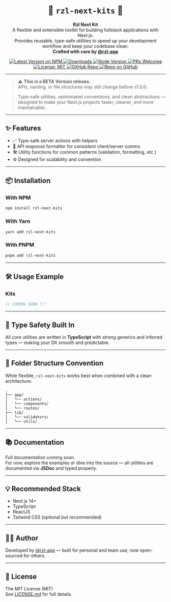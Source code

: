 <div align="center">
  <h1><strong>🧩 <code>rzl-next-kits</code> 🚀</strong></h1>
</div>

<p align="center">
  <strong>Rzl Next Kit</strong><br/>
  A flexible and extensible toolkit for building fullstack applications with Next.js.<br/>
  Provides reusable, type-safe utilities to speed up your development workflow and keep your codebase clean.<br/>
  <strong>Crafted with care by <a href="https://github.com/rzl-app">@rzl-app</a></strong>
</p>

<div align="center">
  <a href="https://npmjs.com/package/rzl-next-kits">
    <img src="https://img.shields.io/npm/v/rzl-next-kits?color=blue&style=flat-rounded" alt="Latest Version on NPM" />
  </a>
  <a href="https://npmjs.com/package/rzl-next-kits">
    <img src="https://img.shields.io/npm/dt/rzl-next-kits?style=flat-rounded" alt="Downloads" />
  </a>
  <a href="https://nodejs.org/en/">
    <img src="https://img.shields.io/badge/node-%3E%3D18.18.0-blue.svg?logo=node.js&style=flat-rounded" alt="Node Version" />
  </a>
  <a href="https://github.com/rzl-app/rzl-next-kits/blob/main/CONTRIBUTING.md">
    <img src="https://img.shields.io/badge/PRs-welcome-brightgreen.svg" alt="PRs Welcome" />
  </a>
  <a href="https://github.com/rzl-app/rzl-next-kits/blob/main/LICENSE.md">
    <img src="https://img.shields.io/badge/license-MIT-blue.svg" alt="License: MIT" />
  </a>
  <a href="https://github.com/rzl-app/rzl-next-kits">
    <img src="https://img.shields.io/badge/GitHub-rzl--app%2Frzl--next--kits-181717?logo=github" alt="GitHub Repo" />
  </a>
  <a href="https://github.com/rzl-app">
    <img src="https://img.shields.io/badge/Repo-on%20GitHub-181717?logo=github&style=flat-rounded" alt="Repo on GitHub" />
  </a>
</div>

---

> ⚠️ **This is a BETA Version release.**  
> APIs, naming, or file structures may still change before v1.0.0.

> Type-safe utilities, opinionated conventions, and clean abstractions — designed to make your Next.js projects faster, cleaner, and more maintainable.

---

## ✨ Features

- ✅ Type-safe server actions with helpers
- 🚀 API response formatter for consistent client/server comms
- 🛠️ Utility functions for common patterns (validation, formatting, etc.)
- ⚙️ Designed for scalability and convention

---

## 📦 Installation

### With NPM

```bash
npm install rzl-next-kits
```

### With Yarn

```bash
yarn add rzl-next-kits
```

### With PNPM

```bash
pnpm add rzl-next-kits
```

---

## 🛠️ Usage Example

### Kits

```ts
// COMING SOON !!!
```

---

## 🧪 Type Safety Built In

All core utilities are written in **TypeScript** with strong generics and inferred types — making your DX smooth and predictable.

---

## 🧱 Folder Structure Convention

While flexible, `rzl-next-kits` works best when combined with a clean architecture:

```
.
├── app/
│   └── actions/
│   └── components/
│   └── routes/
├── lib/
│   └── validators/
│   └── utils/
```

---

## 📚 Documentation

Full documentation coming soon.  
For now, explore the examples or dive into the source — all utilities are documented via **JSDoc** and typed properly.

---

## 💡 Recommended Stack

- Next.js 14+
- TypeScript
- ReactJS
- Tailwind CSS (optional but recommended)

---

## 🧑‍💻 Author

Developed by [@rzl-app](https://github.com/rzl-app) — built for personal and team use, now open-sourced for others.

---

## 🪪 License

The MIT License (MIT)  
See [LICENSE.md](https://github.com/rzl-app/rzl-next-kits/blob/main/LICENSE.md) for full details. 
